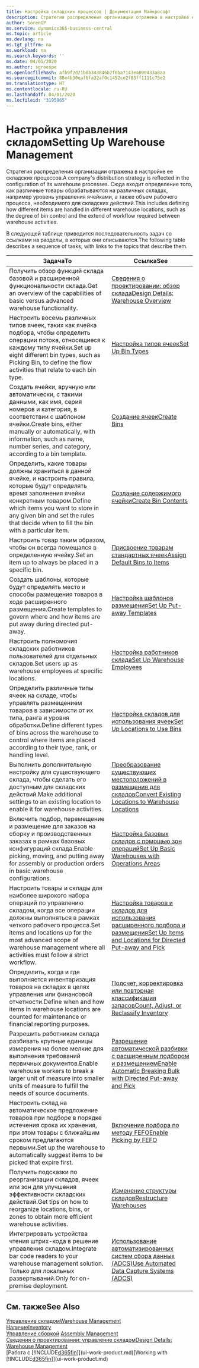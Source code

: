 ```yaml
---
title: Настройка складских процессов | Документация Майкрософт
description: Стратегия распределения организации отражена в настройке ее складских процессов. Сюда входит определение того, как различные товары обрабатываются на различных складах, например уровень управления ячейками, а также объем рабочего процесса, необходимого для складских действий.
author: SorenGP
ms.service: dynamics365-business-central
ms.topic: article
ms.devlang: na
ms.tgt_pltfrm: na
ms.workload: na
ms.search.keywords: ''
ms.date: 04/01/2020
ms.author: sgroespe
ms.openlocfilehash: afb9f2d21b0b343846b2f0ba7143ea090433a8aa
ms.sourcegitcommit: 88e4b30eaf6fa32af0c1452ce2f85ff1111c75e2
ms.translationtype: HT
ms.contentlocale: ru-RU
ms.lasthandoff: 04/01/2020
ms.locfileid: "3195965"
---
```

# <a name="setting-up-warehouse-management"></a><span data-ttu-id="dca00-104">Настройка управления складом</span><span class="sxs-lookup"><span data-stu-id="dca00-104">Setting Up Warehouse Management</span></span>
<span data-ttu-id="dca00-105">Стратегия распределения организации отражена в настройке ее складских процессов.</span><span class="sxs-lookup"><span data-stu-id="dca00-105">A company's distribution strategy is reflected in the configuration of its warehouse processes.</span></span> <span data-ttu-id="dca00-106">Сюда входит определение того, как различные товары обрабатываются на различных складах, например уровень управления ячейками, а также объем рабочего процесса, необходимого для складских действий.</span><span class="sxs-lookup"><span data-stu-id="dca00-106">This includes defining how different items are handled in different warehouse locations, such as the degree of bin control and the extend of workflow required between warehouse activities.</span></span>  

 <span data-ttu-id="dca00-107">В следующей таблице приводится последовательность задач со ссылками на разделы, в которых они описываются.</span><span class="sxs-lookup"><span data-stu-id="dca00-107">The following table describes a sequence of tasks, with links to the topics that describe them.</span></span>   

|<span data-ttu-id="dca00-108">**Задача**</span><span class="sxs-lookup"><span data-stu-id="dca00-108">**To**</span></span>|<span data-ttu-id="dca00-109">**Ссылка**</span><span class="sxs-lookup"><span data-stu-id="dca00-109">**See**</span></span>|  
|------------|-------------|  
|<span data-ttu-id="dca00-110">Получить обзор функций склада базовой и расширенной функциональности склада.</span><span class="sxs-lookup"><span data-stu-id="dca00-110">Get an overview of the capabilities of basic versus advanced warehouse functionality.</span></span>|[<span data-ttu-id="dca00-111">Сведения о проектировании: обзор склада</span><span class="sxs-lookup"><span data-stu-id="dca00-111">Design Details: Warehouse Overview</span></span>](design-details-warehouse-overview.md)|  
|<span data-ttu-id="dca00-112">Настроить восемь различных типов ячеек, таких как ячейка подбора, чтобы определить операции потока, относящиеся к каждому типу ячейки.</span><span class="sxs-lookup"><span data-stu-id="dca00-112">Set up eight different bin types, such as Picking Bin, to define the flow activities that relate to each bin type.</span></span>|[<span data-ttu-id="dca00-113">Настройка типов ячеек</span><span class="sxs-lookup"><span data-stu-id="dca00-113">Set Up Bin Types</span></span>](warehouse-how-to-set-up-bin-types.md)|  
|<span data-ttu-id="dca00-114">Создать ячейки, вручную или автоматически, с такими данными, как имя, серия номеров и категория, в соответствии с шаблоном ячейки.</span><span class="sxs-lookup"><span data-stu-id="dca00-114">Create bins, either manually or automatically, with information, such as name, number series, and category, according to a bin template.</span></span>|[<span data-ttu-id="dca00-115">Создание ячеек</span><span class="sxs-lookup"><span data-stu-id="dca00-115">Create Bins</span></span>](warehouse-how-to-create-individual-bins.md)|  
|<span data-ttu-id="dca00-116">Определить, какие товары должны храниться в данной ячейке, и настроить правила, которые будут определять время заполнения ячейки конкретным товаром.</span><span class="sxs-lookup"><span data-stu-id="dca00-116">Define which items you want to store in any given bin and set the rules that decide when to fill the bin with a particular item.</span></span>|[<span data-ttu-id="dca00-117">Создание содержимого ячейки</span><span class="sxs-lookup"><span data-stu-id="dca00-117">Create Bin Contents</span></span>](warehouse-how-to-set-up-bin-contents.md)|  
|<span data-ttu-id="dca00-118">Настроить товар таким образом, чтобы он всегда помещался в определенную ячейку.</span><span class="sxs-lookup"><span data-stu-id="dca00-118">Set an item up to always be placed in a specific bin.</span></span>|[<span data-ttu-id="dca00-119">Присвоение товарам стандартных ячеек</span><span class="sxs-lookup"><span data-stu-id="dca00-119">Assign Default Bins to Items</span></span>](warehouse-how-to-assign-default-bins-to-items.md)|
|<span data-ttu-id="dca00-120">Создать шаблоны, которые будут определять место и способы размещения товаров в ходе расширенного размещения.</span><span class="sxs-lookup"><span data-stu-id="dca00-120">Create templates to govern where and how items are put away during directed put-away.</span></span>|[<span data-ttu-id="dca00-121">Настройка шаблонов размещения</span><span class="sxs-lookup"><span data-stu-id="dca00-121">Set Up Put-away Templates</span></span>](warehouse-how-to-set-up-put-away-templates.md)|
|<span data-ttu-id="dca00-122">Настроить полномочия складских работников пользователей для отдельных складов.</span><span class="sxs-lookup"><span data-stu-id="dca00-122">Set users up as warehouse employees at specific locations.</span></span>|[<span data-ttu-id="dca00-123">Настройка работников склада</span><span class="sxs-lookup"><span data-stu-id="dca00-123">Set Up Warehouse Employees</span></span>](warehouse-how-to-set-up-warehouse-employees.md)|
|<span data-ttu-id="dca00-124">Определить различные типы ячеек на складе, чтобы управлять размещением товаров в зависимости от их типа, ранга и уровня обработки.</span><span class="sxs-lookup"><span data-stu-id="dca00-124">Define different types of bins across the warehouse to control where items are placed according to their type, rank, or handling level.</span></span>|[<span data-ttu-id="dca00-125">Настройка складов для использования ячеек</span><span class="sxs-lookup"><span data-stu-id="dca00-125">Set Up Locations to Use Bins</span></span>](warehouse-how-to-set-up-locations-to-use-bins.md)|
|<span data-ttu-id="dca00-126">Выполнить дополнительную настройку для существующего склада, чтобы сделать его доступным для складских действий.</span><span class="sxs-lookup"><span data-stu-id="dca00-126">Make additional settings to an existing location to enable it for warehouse activities.</span></span>|[<span data-ttu-id="dca00-127">Преобразование существующих местоположений в размещения для складов</span><span class="sxs-lookup"><span data-stu-id="dca00-127">Convert Existing Locations to Warehouse Locations</span></span>](warehouse-how-to-convert-existing-locations-to-warehouse-locations.md)|
|<span data-ttu-id="dca00-128">Включить подбор, перемещение и размещение для заказов на сборку и производственных заказах в рамках базовых конфигураций склада.</span><span class="sxs-lookup"><span data-stu-id="dca00-128">Enable picking, moving, and putting away for assembly or production orders in basic warehouse configurations.</span></span>|[<span data-ttu-id="dca00-129">Настройка базовых складов с помощью зон операций</span><span class="sxs-lookup"><span data-stu-id="dca00-129">Set Up Basic Warehouses with Operations Areas</span></span>](warehouse-how-to-set-up-basic-warehouses-with-operations-areas.md)|  
|<span data-ttu-id="dca00-130">Настроить товары и склады для наиболее широкого набора операций по управлению складом, когда все операции должны выполняться в рамках четкого рабочего процесса.</span><span class="sxs-lookup"><span data-stu-id="dca00-130">Set items and locations up for the most advanced scope of warehouse management where all activities must follow a strict workflow.</span></span>|[<span data-ttu-id="dca00-131">Настройка товаров и складов для использования расширенного подбора и размещения</span><span class="sxs-lookup"><span data-stu-id="dca00-131">Set Up Items and Locations for Directed Put-away and Pick</span></span>](warehouse-how-to-set-up-items-for-directed-put-away-and-pick.md)|  
|<span data-ttu-id="dca00-132">Определить, когда и где выполняется инвентаризация товаров на складах в целях управления или финансовой отчетности.</span><span class="sxs-lookup"><span data-stu-id="dca00-132">Define when and how items in warehouse locations are counted for maintenance or financial reporting purposes.</span></span>|[<span data-ttu-id="dca00-133">Подсчет, корректировка или повторная классификация запасов</span><span class="sxs-lookup"><span data-stu-id="dca00-133">Count, Adjust, or Reclassify Inventory</span></span>](inventory-how-count-adjust-reclassify.md)|
|<span data-ttu-id="dca00-134">Разрешить работникам склада разбивать крупные единицы измерения на более мелкие для выполнения требований первичных документов.</span><span class="sxs-lookup"><span data-stu-id="dca00-134">Enable warehouse workers to break a larger unit of measure into smaller units of measure to fulfill the needs of source documents.</span></span>|[<span data-ttu-id="dca00-135">Разрешение автоматической разбивки с расширенным подбором и размещением</span><span class="sxs-lookup"><span data-stu-id="dca00-135">Enable Automatic Breaking Bulk with Directed Put-away and Pick</span></span>](warehouse-enable-automatic-breaking-bulk-with-directed-put-away-and-pick.md)|  
|<span data-ttu-id="dca00-136">Настроить склад на автоматическое предложение товаров при подборе в порядке истечения срока их хранения, при этом товары с ближайшим сроком предлагаются первыми.</span><span class="sxs-lookup"><span data-stu-id="dca00-136">Set up the warehouse to automatically suggest items to be picked that expire first.</span></span>|[<span data-ttu-id="dca00-137">Включение подбора по методу FEFO</span><span class="sxs-lookup"><span data-stu-id="dca00-137">Enable Picking by FEFO</span></span>](warehouse-picking-by-fefo.md)|
|<span data-ttu-id="dca00-138">Получить подсказки по реорганизации складов, ячеек или зон для улучшения эффективности складских действий.</span><span class="sxs-lookup"><span data-stu-id="dca00-138">Get tips on how to reorganize locations, bins, or zones to obtain more efficient warehouse activities.</span></span>|[<span data-ttu-id="dca00-139">Изменение структуры складов</span><span class="sxs-lookup"><span data-stu-id="dca00-139">Restructure Warehouses</span></span>](warehouse-how-to-restructure-warehouses.md)|
|<span data-ttu-id="dca00-140">Интегрировать устройства чтения штрих-кода в решение управления складом.</span><span class="sxs-lookup"><span data-stu-id="dca00-140">Integrate bar code readers to your warehouse management solution.</span></span> <span data-ttu-id="dca00-141">Только для локальных развертываний.</span><span class="sxs-lookup"><span data-stu-id="dca00-141">Only for on-premise deployment.</span></span>|[<span data-ttu-id="dca00-142">Использование автоматизированных систем сбора данных (ADCS)</span><span class="sxs-lookup"><span data-stu-id="dca00-142">Use Automated Data Capture Systems (ADCS)</span></span>](warehouse-use-automated-data-capture-systems-adcs.md)|

## <a name="see-also"></a><span data-ttu-id="dca00-143">См. также</span><span class="sxs-lookup"><span data-stu-id="dca00-143">See Also</span></span>  
[<span data-ttu-id="dca00-144">Управление складом</span><span class="sxs-lookup"><span data-stu-id="dca00-144">Warehouse Management</span></span>](warehouse-manage-warehouse.md)  
[<span data-ttu-id="dca00-145">Наличие</span><span class="sxs-lookup"><span data-stu-id="dca00-145">Inventory</span></span>](inventory-manage-inventory.md)  
<span data-ttu-id="dca00-146">[Управление сборкой](assembly-assemble-items.md)  </span><span class="sxs-lookup"><span data-stu-id="dca00-146">[Assembly Management](assembly-assemble-items.md)  </span></span>  
[<span data-ttu-id="dca00-147">Сведения о проектировании: управление складом</span><span class="sxs-lookup"><span data-stu-id="dca00-147">Design Details: Warehouse Management</span></span>](design-details-warehouse-management.md)  
<span data-ttu-id="dca00-148">[Работа с [!INCLUDE[d365fin](includes/d365fin_md.md)]](ui-work-product.md)</span><span class="sxs-lookup"><span data-stu-id="dca00-148">[Working with [!INCLUDE[d365fin](includes/d365fin_md.md)]](ui-work-product.md)</span></span>
